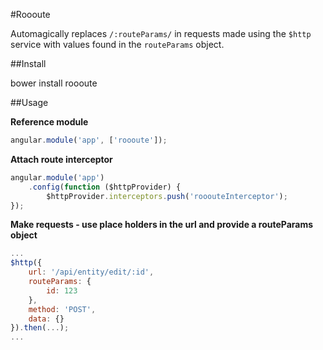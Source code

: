 #Roooute

Automagically replaces `/:routeParams/` in requests made using the `$http` service with values found in the `routeParams`
object.

##Install

bower install roooute

##Usage

**Reference module**
```js
angular.module('app', ['roooute']);
```

**Attach route interceptor**
```js
angular.module('app')
    .config(function ($httpProvider) {
        $httpProvider.interceptors.push('rooouteInterceptor');
});
```

**Make requests - use place holders in the url and provide a routeParams object**
```js
...
$http({
    url: '/api/entity/edit/:id',
    routeParams: {
        id: 123
    },
    method: 'POST',
    data: {}
}).then(...);
...
```